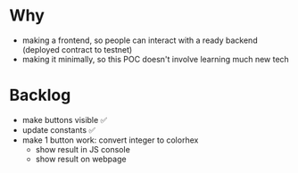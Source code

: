 # Why

- making a frontend, so people can interact with a ready backend (deployed contract to testnet)
- making it minimally, so this POC doesn't involve learning much new tech

# Backlog

- make buttons visible ✅
- update constants ✅
- make 1 button work: convert integer to colorhex
  - show result in JS console
  - show result on webpage
